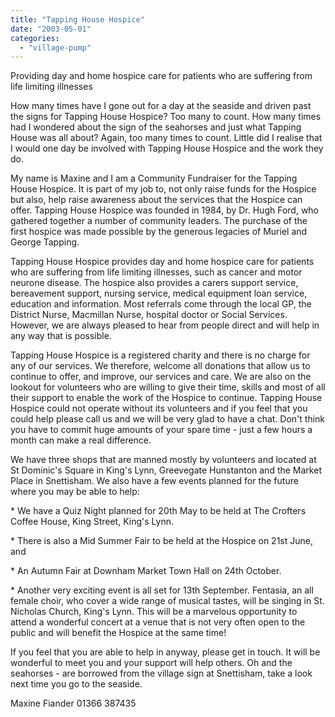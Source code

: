 ```yaml
---
title: "Tapping House Hospice"
date: "2003-05-01"
categories: 
  - "village-pump"
---
```


Providing day and home hospice care for patients who are suffering from life limiting illnesses

How many times have I gone out for a day at the seaside and driven past the signs for Tapping House Hospice? Too many to count. How many times had I wondered about the sign of the seahorses and just what Tapping House was all about? Again, too many times to count. Little did I realise that I would one day be involved with Tapping House Hospice and the work they do.

My name is Maxine and I am a Community Fundraiser for the Tapping House Hospice. It is part of my job to, not only raise funds for the Hospice but also, help raise awareness about the services that the Hospice can offer. Tapping House Hospice was founded in 1984, by Dr. Hugh Ford, who gathered together a number of community leaders. The purchase of the first hospice was made possible by the generous legacies of Muriel and George Tapping.

Tapping House Hospice provides day and home hospice care for patients who are suffering from life limiting illnesses, such as cancer and motor neurone disease. The hospice also provides a carers support service, bereavement support, nursing service, medical equipment loan service, education and information. Most referrals come through the local GP, the District Nurse, Macmillan Nurse, hospital doctor or Social Services. However, we are always pleased to hear from people direct and will help in any way that is possible.

Tapping House Hospice is a registered charity and there is no charge for any of our services. We therefore, welcome all donations that allow us to continue to offer, and improve, our services and care. We are also on the lookout for volunteers who are willing to give their time, skills and most of all their support to enable the work of the Hospice to continue. Tapping House Hospice could not operate without its volunteers and if you feel that you could help please call us and we will be very glad to have a chat. Don't think you have to commit huge amounts of your spare time - just a few hours a month can make a real difference.

We have three shops that are manned mostly by volunteers and located at St Dominic's Square in King's Lynn, Greevegate Hunstanton and the Market Place in Snettisham. We also have a few events planned for the future where you may be able to help:

\* We have a Quiz Night planned for 20th May to be held at The Crofters Coffee House, King Street, King's Lynn.

\* There is also a Mid Summer Fair to be held at the Hospice on 21st June, and

\* An Autumn Fair at Downham Market Town Hall on 24th October.

\* Another very exciting event is all set for 13th September. Fentasia, an all female choir, who cover a wide range of musical tastes, will be singing in St. Nicholas Church, King's Lynn. This will be a marvelous opportunity to attend a wonderful concert at a venue that is not very often open to the public and will benefit the Hospice at the same time!

If you feel that you are able to help in anyway, please get in touch. It will be wonderful to meet you and your support will help others. Oh and the seahorses - are borrowed from the village sign at Snettisham, take a look next time you go to the seaside.

Maxine Fiander 01366 387435
